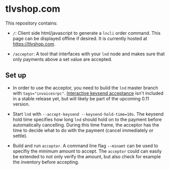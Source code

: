 # tlvshop.com

This repository contains:

* `/`: Client side html/javascript to generate a `lncli` order command. This page can be displayed offline if desired. It is currently hosted at https://tlvshop.com.

* `/acceptor`: A tool that interfaces with your `lnd` node and makes sure that only payments above a set value are accepted.

## Set up

* In order to use the acceptor, you need to build the `lnd` master branch with `tags="invoicesrpc"`. [Interactive keysend acceptance](https://github.com/lightningnetwork/lnd/pull/4167/commits) isn't included in a stable release yet, but will likely be part of the upcoming 0.11 version.

* Start `lnd` with `--accept-keysend --keysend-hold-time=10s`. The keysend hold time specifies how long `lnd` should hold on to the payment before automatically cancelling. During this time frame, the acceptor has the time to decide what to do with the payment (cancel immediately or settle).

* Build and run `acceptor`. A command line flag `--minamt` can be used to specifiy the minimum amount to accept. The `acceptor` could can easily be extended to not only verify the amount, but also check for example the inventory before accepting.
